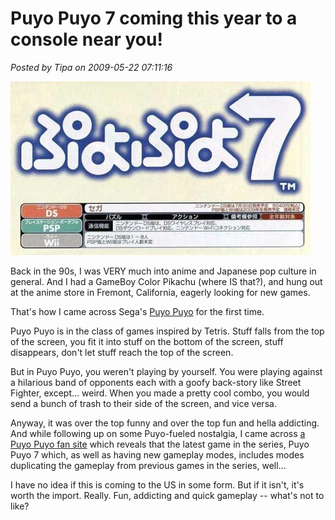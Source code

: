 # Puyo Puyo 7 coming this year to a console near you!

*Posted by Tipa on 2009-05-22 07:11:16*

![Puyo Puyo 7](../uploads/2009/05/puyo7.jpg "Puyo Puyo 7")

Back in the 90s, I was VERY much into anime and Japanese pop culture in general. And I had a GameBoy Color Pikachu (where IS that?), and hung out at the anime store in Fremont, California, eagerly looking for new games.

That's how I came across Sega's [Puyo Puyo](http://en.wikipedia.org/wiki/Puyo_Pop) for the first time.

Puyo Puyo is in the class of games inspired by Tetris. Stuff falls from the top of the screen, you fit it into stuff on the bottom of the screen, stuff disappears, don't let stuff reach the top of the screen.

But in Puyo Puyo, you weren't playing by yourself. You were playing against a hilarious band of opponents each with a goofy back-story like Street Fighter, except... weird. When you made a pretty cool combo, you would send a bunch of trash to their side of the screen, and vice versa.

Anyway, it was over the top funny and over the top fun and hella addicting. And while following up on some Puyo-fueled nostalgia, I came across [a Puyo Puyo fan site](http://www.puyonexus.net/wiki/Puyo_Puyo_7) which reveals that the latest game in the series, Puyo Puyo 7 which, as well as having new gameplay modes, includes modes duplicating the gameplay from previous games in the series, well...

I have no idea if this is coming to the US in some form. But if it isn't, it's worth the import. Really. Fun, addicting and quick gameplay -- what's not to like?
